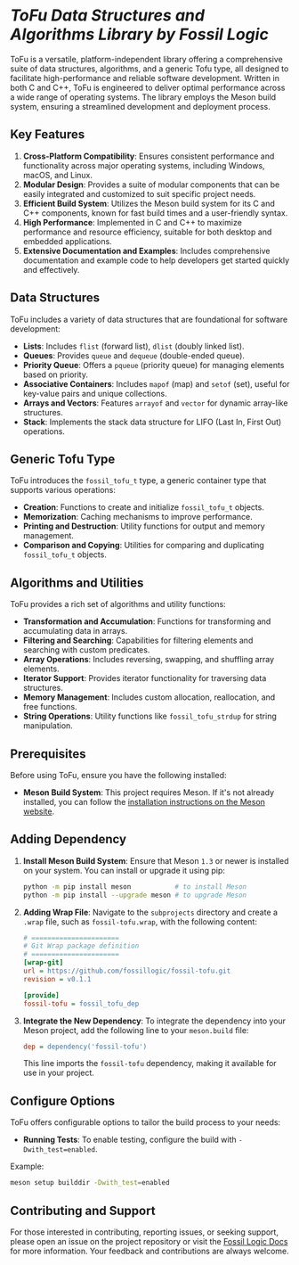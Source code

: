 # ***ToFu Data Structures and Algorithms Library by Fossil Logic***

ToFu is a versatile, platform-independent library offering a comprehensive suite of data structures, algorithms, and a generic Tofu type, all designed to facilitate high-performance and reliable software development. Written in both C and C++, ToFu is engineered to deliver optimal performance across a wide range of operating systems. The library employs the Meson build system, ensuring a streamlined development and deployment process.

## Key Features

1. **Cross-Platform Compatibility**: Ensures consistent performance and functionality across major operating systems, including Windows, macOS, and Linux.
2. **Modular Design**: Provides a suite of modular components that can be easily integrated and customized to suit specific project needs.
3. **Efficient Build System**: Utilizes the Meson build system for its C and C++ components, known for fast build times and a user-friendly syntax.
4. **High Performance**: Implemented in C and C++ to maximize performance and resource efficiency, suitable for both desktop and embedded applications.
5. **Extensive Documentation and Examples**: Includes comprehensive documentation and example code to help developers get started quickly and effectively.

## Data Structures

ToFu includes a variety of data structures that are foundational for software development:

- **Lists**: Includes `flist` (forward list), `dlist` (doubly linked list).
- **Queues**: Provides `queue` and `dequeue` (double-ended queue).
- **Priority Queue**: Offers a `pqueue` (priority queue) for managing elements based on priority.
- **Associative Containers**: Includes `mapof` (map) and `setof` (set), useful for key-value pairs and unique collections.
- **Arrays and Vectors**: Features `arrayof` and `vector` for dynamic array-like structures.
- **Stack**: Implements the stack data structure for LIFO (Last In, First Out) operations.

## Generic Tofu Type

ToFu introduces the `fossil_tofu_t` type, a generic container type that supports various operations:

- **Creation**: Functions to create and initialize `fossil_tofu_t` objects.
- **Memorization**: Caching mechanisms to improve performance.
- **Printing and Destruction**: Utility functions for output and memory management.
- **Comparison and Copying**: Utilities for comparing and duplicating `fossil_tofu_t` objects.

## Algorithms and Utilities

ToFu provides a rich set of algorithms and utility functions:

- **Transformation and Accumulation**: Functions for transforming and accumulating data in arrays.
- **Filtering and Searching**: Capabilities for filtering elements and searching with custom predicates.
- **Array Operations**: Includes reversing, swapping, and shuffling array elements.
- **Iterator Support**: Provides iterator functionality for traversing data structures.
- **Memory Management**: Includes custom allocation, reallocation, and free functions.
- **String Operations**: Utility functions like `fossil_tofu_strdup` for string manipulation.

## Prerequisites

Before using ToFu, ensure you have the following installed:

- **Meson Build System**: This project requires Meson. If it's not already installed, you can follow the [installation instructions on the Meson website](https://mesonbuild.com/Getting-meson.html).

## Adding Dependency

1. **Install Meson Build System**: Ensure that Meson `1.3` or newer is installed on your system. You can install or upgrade it using pip:

   ```sh
   python -m pip install meson           # to install Meson
   python -m pip install --upgrade meson # to upgrade Meson
   ```

2. **Adding Wrap File**: Navigate to the `subprojects` directory and create a `.wrap` file, such as `fossil-tofu.wrap`, with the following content:

   ```ini
   # ======================
   # Git Wrap package definition
   # ======================
   [wrap-git]
   url = https://github.com/fossillogic/fossil-tofu.git
   revision = v0.1.1

   [provide]
   fossil-tofu = fossil_tofu_dep
   ```

3. **Integrate the New Dependency**: To integrate the dependency into your Meson project, add the following line to your `meson.build` file:

   ```ini
   dep = dependency('fossil-tofu')
   ```

   This line imports the `fossil-tofu` dependency, making it available for use in your project.

## Configure Options

ToFu offers configurable options to tailor the build process to your needs:

- **Running Tests**: To enable testing, configure the build with `-Dwith_test=enabled`.

Example:

```sh
meson setup builddir -Dwith_test=enabled
```

## Contributing and Support

For those interested in contributing, reporting issues, or seeking support, please open an issue on the project repository or visit the [Fossil Logic Docs](https://fossillogic.com/docs) for more information. Your feedback and contributions are always welcome.
